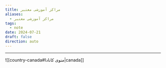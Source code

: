 ```yaml
---
title: مراکز آموزشی معتبر
aliases:
  - مراکز آموزشی معتبر
tags:
  - note
date: 2024-07-21
draft: false
direction: auto
---
```







---

![[country-canada#منوی کانادا|canada]]



